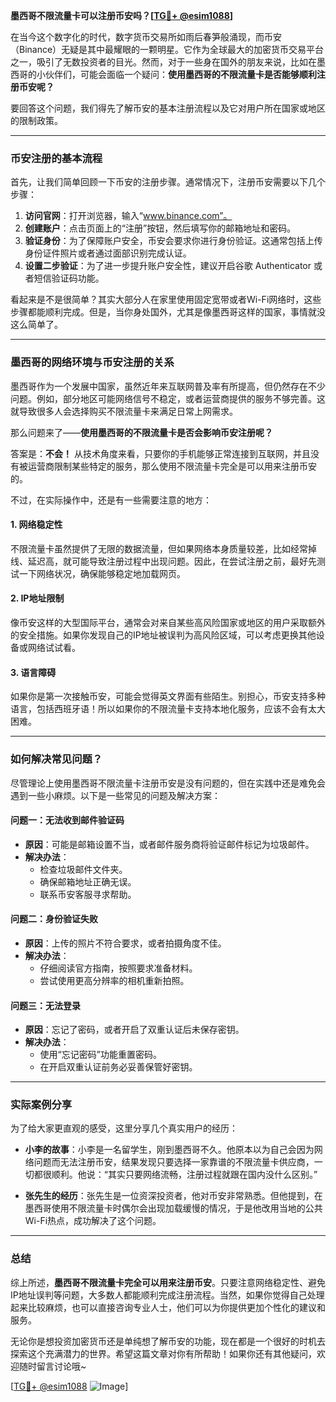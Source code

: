 **墨西哥不限流量卡可以注册币安吗？[[TG💪+ @esim1088](https://t.me/s/esim1088)]**

在当今这个数字化的时代，数字货币交易所如雨后春笋般涌现，而币安（Binance）无疑是其中最耀眼的一颗明星。它作为全球最大的加密货币交易平台之一，吸引了无数投资者的目光。然而，对于一些身在国外的朋友来说，比如在墨西哥的小伙伴们，可能会面临一个疑问：**使用墨西哥的不限流量卡是否能够顺利注册币安呢？**

要回答这个问题，我们得先了解币安的基本注册流程以及它对用户所在国家或地区的限制政策。

---

### 币安注册的基本流程

首先，让我们简单回顾一下币安的注册步骤。通常情况下，注册币安需要以下几个步骤：

1. **访问官网**：打开浏览器，输入“www.binance.com”。
2. **创建账户**：点击页面上的“注册”按钮，然后填写你的邮箱地址和密码。
3. **验证身份**：为了保障账户安全，币安会要求你进行身份验证。这通常包括上传身份证件照片或者通过面部识别完成认证。
4. **设置二步验证**：为了进一步提升账户安全性，建议开启谷歌 Authenticator 或者短信验证码功能。

看起来是不是很简单？其实大部分人在家里使用固定宽带或者Wi-Fi网络时，这些步骤都能顺利完成。但是，当你身处国外，尤其是像墨西哥这样的国家，事情就没这么简单了。

---

### 墨西哥的网络环境与币安注册的关系

墨西哥作为一个发展中国家，虽然近年来互联网普及率有所提高，但仍然存在不少问题。例如，部分地区可能网络信号不稳定，或者运营商提供的服务不够完善。这就导致很多人会选择购买不限流量卡来满足日常上网需求。

那么问题来了——**使用墨西哥的不限流量卡是否会影响币安注册呢？**

答案是：**不会！** 从技术角度来看，只要你的手机能够正常连接到互联网，并且没有被运营商限制某些特定的服务，那么使用不限流量卡完全是可以用来注册币安的。

不过，在实际操作中，还是有一些需要注意的地方：

#### 1. **网络稳定性**
   不限流量卡虽然提供了无限的数据流量，但如果网络本身质量较差，比如经常掉线、延迟高，就可能导致注册过程中出现问题。因此，在尝试注册之前，最好先测试一下网络状况，确保能够稳定地加载网页。

#### 2. **IP地址限制**
   像币安这样的大型国际平台，通常会对来自某些高风险国家或地区的用户采取额外的安全措施。如果你发现自己的IP地址被误判为高风险区域，可以考虑更换其他设备或网络试试看。

#### 3. **语言障碍**
   如果你是第一次接触币安，可能会觉得英文界面有些陌生。别担心，币安支持多种语言，包括西班牙语！所以如果你的不限流量卡支持本地化服务，应该不会有太大困难。

---

### 如何解决常见问题？

尽管理论上使用墨西哥不限流量卡注册币安是没有问题的，但在实践中还是难免会遇到一些小麻烦。以下是一些常见的问题及解决方案：

#### 问题一：无法收到邮件验证码
   - **原因**：可能是邮箱设置不当，或者邮件服务商将验证邮件标记为垃圾邮件。
   - **解决办法**：
     - 检查垃圾邮件文件夹。
     - 确保邮箱地址正确无误。
     - 联系币安客服寻求帮助。

#### 问题二：身份验证失败
   - **原因**：上传的照片不符合要求，或者拍摄角度不佳。
   - **解决办法**：
     - 仔细阅读官方指南，按照要求准备材料。
     - 尝试使用更高分辨率的相机重新拍照。

#### 问题三：无法登录
   - **原因**：忘记了密码，或者开启了双重认证后未保存密钥。
   - **解决办法**：
     - 使用“忘记密码”功能重置密码。
     - 在开启双重认证前务必妥善保管好密钥。

---

### 实际案例分享

为了给大家更直观的感受，这里分享几个真实用户的经历：

- **小李的故事**：小李是一名留学生，刚到墨西哥不久。他原本以为自己会因为网络问题而无法注册币安，结果发现只要选择一家靠谱的不限流量卡供应商，一切都很顺利。他说：“其实只要网络流畅，注册过程就跟在国内没什么区别。”

- **张先生的经历**：张先生是一位资深投资者，他对币安非常熟悉。但他提到，在墨西哥使用不限流量卡时偶尔会出现加载缓慢的情况，于是他改用当地的公共Wi-Fi热点，成功解决了这个问题。

---

### 总结

综上所述，**墨西哥不限流量卡完全可以用来注册币安**。只要注意网络稳定性、避免IP地址误判等问题，大多数人都能顺利完成注册流程。当然，如果你觉得自己处理起来比较麻烦，也可以直接咨询专业人士，他们可以为你提供更加个性化的建议和服务。

无论你是想投资加密货币还是单纯想了解币安的功能，现在都是一个很好的时机去探索这个充满潜力的世界。希望这篇文章对你有所帮助！如果你还有其他疑问，欢迎随时留言讨论哦~

[[TG💪+ @esim1088](https://t.me/s/esim1088) ![Image](https://i.postimg.cc/4NQfJmqS/Snipaste-2025-05-13-00-14-12.png)]